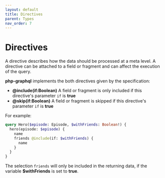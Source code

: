 ```yaml
---
layout: default
title: Directives
parent: Types
nav_order: 7
---
```

# Directives
A directive describes how the data should be processed at a meta level. 
A directive can be attached to a field or fragment and can affect the execution of the query.

**php-graphql** implements the both directives given by the specification:
- **@include(if:Boolean)** A field or fragment is only included if this directive's parameter `if` is **true**  
- **@skip(if:Boolean)** A field or fragment is skipped if this directive's parameter `if` is **true**

For example:
```graphql
query Hero($episode: Episode, $withFriends: Boolean!) {
  hero(episode: $episode) {
    name
    friends @include(if: $withFriends) {
      name
    }
  }
}
```

The selection `friends` will only be included in the returning data, if the variable **$withFriends** is set to **true**.